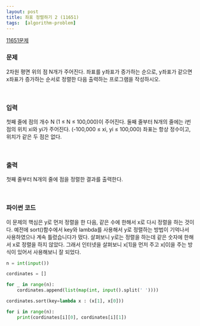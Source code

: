 ```yaml
---
layout: post
title: 좌표 정렬하기 2 (11651)
tags:  [algorithm-problem]
---
```



[11651문제](https://www.acmicpc.net/problem/11651)


### 문제
2차원 평면 위의 점 N개가 주어진다. 좌표를 y좌표가 증가하는 순으로, y좌표가 같으면 x좌표가 증가하는 순서로 정렬한 다음 출력하는 프로그램을 작성하시오.


&nbsp;

### 입력
첫째 줄에 점의 개수 N (1 ≤ N ≤ 100,000)이 주어진다. 둘째 줄부터 N개의 줄에는 i번점의 위치 xi와 yi가 주어진다. (-100,000 ≤ xi, yi ≤ 100,000) 좌표는 항상 정수이고, 위치가 같은 두 점은 없다.


&nbsp;

### 출력
첫째 줄부터 N개의 줄에 점을 정렬한 결과를 출력한다.


&nbsp;

### 파이썬 코드
이 문제의 핵심은 y로 먼저 정렬을 한 다음, 같은 수에 한해서 x로 다시 정렬을 하는 것이다. 예전에 sort()함수에서 key와 lambda를 사용해서 y로 정렬하는 방법이 기억나서 사용하였으나 계속 틀렸습니다가 떴다. 살펴보니 y로는 정렬을 하는데 같은 숫자에 한해서 x로 정렬을 하지 않았다. 그래서 인터넷을 살펴보니 x[1]을 먼저 주고 x[0]을 주는 방식이 있어서 사용해보니 잘 되었다. 

~~~python
n = int(input())

cordinates = []

for _ in range(n):
    cordinates.append(list(map(int, input().split(' '))))

cordinates.sort(key=lambda x : (x[1], x[0]))

for i in range(n):
    print(cordinates[i][0], cordinates[i][1])
~~~
